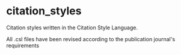 # citation_styles
Citation styles written in the Citation Style Language.

All .csl files have been revised according to the publication journal's requirements
